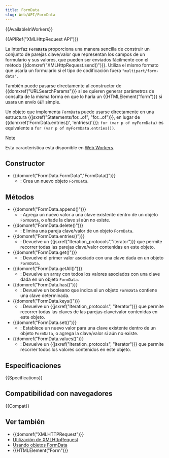 ```yaml
---
title: FormData
slug: Web/API/FormData
---
```


{{AvailableInWorkers}}

{{APIRef("XMLHttpRequest API")}}

La interfaz **`FormData`** proporciona una manera sencilla de construir un conjunto de parejas clave/valor que representan los campos de un formulario y sus valores, que pueden ser enviados fácilmente con el método {{domxref("XMLHttpRequest.send()")}}. Utiliza el mismo formato que usaría un formulario si el tipo de codificación fuera `"multipart/form-data"`.

También puede pasarse directamente al constructor de {{domxref("URLSearchParams")}} si se quieren generar parámetros de consulta de la misma forma en que lo haría un {{HTMLElement("form")}} si usara un envío `GET` simple.

Un objeto que implementa `FormData` puede usarse directamente en una estructura {{jsxref("Statements/for...of", "for...of")}}, en lugar de {{domxref('FormData.entries()', 'entries()')}}: `for (var p of myFormData)` es equivalente a `for (var p of myFormData.entries())`.

> [!NOTE]
> Esta característica está disponible en [Web Workers](/es/docs/Web/API/Web_Workers_API).

## Constructor

- {{domxref("FormData.FormData","FormData()")}}
  - : Crea un nuevo objeto `FormData`.

## Métodos

- {{domxref("FormData.append()")}}
  - : Agrega un nuevo valor a una clave existente dentro de un objeto `FormData`, o añade la clave si aún no existe.
- {{domxref("FormData.delete()")}}
  - : Elimina una pareja clave/valor de un objeto `FormData`.
- {{domxref("FormData.entries()")}}
  - : Devuelve un {{jsxref("Iteration_protocols","iterator")}} que permite recorrer todas las parejas clave/valor contenidas en este objeto.
- {{domxref("FormData.get()")}}
  - : Devuelve el primer valor asociado con una clave dada en un objeto `FormData`.
- {{domxref("FormData.getAll()")}}
  - : Devuelve un array con todos los valores asociados con una clave dada en un objeto `FormData`.
- {{domxref("FormData.has()")}}
  - : Devuelve un booleano que indica si un objeto `FormData` contiene una clave determinada.
- {{domxref("FormData.keys()")}}
  - : Devuelve un {{jsxref("Iteration_protocols", "iterator")}} que permite recorrer todas las claves de las parejas clave/valor contenidas en este objeto.
- {{domxref("FormData.set()")}}
  - : Establece un nuevo valor para una clave existente dentro de un objeto `FormData`, o agrega la clave/valor si aún no existe.
- {{domxref("FormData.values()")}}
  - : Devuelve un {{jsxref("Iteration_protocols", "iterator")}} que permite recorrer todos los valores contenidos en este objeto.

## Especificaciones

{{Specifications}}

## Compatibilidad con navegadores

{{Compat}}

## Ver también

- {{domxref("XMLHTTPRequest")}}
- [Utilización de XMLHttpRequest](/en-US/DOM/XMLHttpRequest/Using_XMLHttpRequest)
- [Usando objetos FormData](/es/docs/Web/API/XMLHttpRequest_API/Using_FormData_Objects)
- {{HTMLElement("Form")}}
